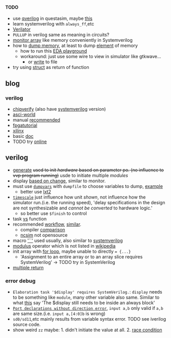 #### TODO
- use [qverilog](https://tenthousandfailures.com/blog/2014/6/8/display-monitor-and-strobe-in-systemverilog#:~:text=The%20Difference%20Between%20Strobe%20and%20Display&text=The%20operand%20%24display%20works%20just,executes%20once%20per%20time%20unit.) in questasim, maybe [this](https://wiki.archlinux.org/title/Intel_Quartus_Prime)
- learn systemverilog with `always_ff`,etc
- [Verilator](https://www.embecosm.com/appnotes/ean6/embecosm-or1k-verilator-tutorial-ean6-issue-1.html)
- `PULLUP` in verilog same as meaning in circuits?
- [monitor array](https://www.edaplayground.com/x/2527) like memory conveniently in Systemverilog
- how to [dump memory](https://stackoverflow.com/questions/20317820/icarus-verilog-dump-memory-array-dumpvars), at least to dump [element](https://sourceforge.net/p/iverilog/bugs/829/) of memory
  - how to run this [EDA playground](https://www.edaplayground.com/s/4/520)
  - workaround: just use some wire to view in simulator like gtkwave...
    - or [write](https://stackoverflow.com/questions/75926901/dumping-a-2d-register-array-into-a-text-file) to file
- try using [struct](https://stackoverflow.com/questions/25396647/understanding-function-return-values) as return of function
## blog
### verilog
- [chipverify](https://www.chipverify.com/verilog/verilog-generate-block) (also have [systemverilog](https://www.chipverify.com/systemverilog/systemverilog-tutorial) version)
- [asci-world](http://www.asic-world.com/tidbits/blocking.html)
- manual [recommended](https://iverilog.fandom.com/wiki/FAQ#:~:text=Verilog%20has%20a%20standard%20dump,and%20below%20the%20test%20module.)
- [fpgatutorial](#fpga)
- [xilinx](https://docs.xilinx.com/r/en-US/ug901-vivado-synthesis/Verilog-Macros)
- basic [doc](https://verilogams.com/quickref/basics.html)
- TODO try [online](https://www.edaplayground.com/x/5gGE)
## verilog
- [generate](https://www.chipverify.com/verilog/verilog-generate-block) ~~used to init *hardware* based on parameter po. (no influence to vvp program running)~~ usde to initiate multiple *modules*
- display [based on change](https://stackoverflow.com/a/33653849/21294350), similar to monitor.
- must use [`dumpvars`](https://peterfab.com/ref/verilog/verilog_renerta/mobile/source/vrg00056.htm) with `dumpfile` to choose variables to dump, [example](https://mohduzir.uitm.edu.my/digital/Using%20Icarus%20Verilog.pdf)
  - better use [lxt2](https://iverilog.fandom.com/wiki/GTKWave)
- [`timescale`](https://www.chipverify.com/verilog/verilog-timescale) just influence how unit *shown*, not influence how the simulator run.(i.e. the running speed), 'delay specifications in the design are not synthesizable and *cannot be converted* to hardware logic.'
  - so better use `$finish` to control
- task [vs](https://fpgatutorial.com/verilog-function-and-task/) function <a id="fpga"></a>
- recommended [workflow](https://raveeshagarwal.medium.com/free-and-simple-verilog-simulation-1-first-run-1c4cbbb66de5), [similar](https://medium.com/macoclock/running-verilog-code-on-linux-mac-3b06ddcccc55).
  - compiler [comparison](https://hackernoon.com/top-4-hdl-simulators-for-beginners)
  - [ncsim](https://en.wikipedia.org/wiki/List_of_HDL_simulators) not opensource
- macro ['``'](https://www.design-reuse.com/articles/45979/system-verilog-macro-a-powerful-feature-for-design-verification-projects.html) used usually, also similar to [systemverilog](https://www.systemverilog.io/verification/macros/)
- [modulus](https://web.engr.oregonstate.edu/~traylor/ece474/beamer_lectures/verilog_operators.pdf) operator which is not listed in [wikipedia](https://en.wikipedia.org/wiki/Verilog#Operators)
- init array with [for loop](https://stackoverflow.com/questions/29053120/initializing-arrays-in-verilog), maybe unable to directly `= {...}`
  - 'Assignment to an entire array or to an array slice requires SystemVerilog' -> TODO try in SystemVerilog
- [multiple return](http://www.yang.world/podongii_X2/html/TECHNOTE/TOOL/MANUAL/15i_doc/fndtn/ver/ver5_2.htm)
### error debug
- `Elaboration task '$display' requires SystemVerilog.`: `display` needs to be something like `module`, many other variable also same. Similar to what [this](https://stackoverflow.com/questions/23272054/prevent-systemverilog-compilation-if-certain-macro-isnt-set) say 'The $display still needs to be inside an always block'
- [`Port declarations without direction error`](https://stackoverflow.com/questions/23037206/port-declarations-without-direction-error), `input a,b` only valid if `a,b` are same size.(i.e. `input a,[4:0]b` is wrong)
- `sd0/sd11`,etc mainly results from variable syntax error. TODO see iverilog source code.
- show weird `zz` maybe: 1. didn't initiate the value at all. 2. [race condition](https://stackoverflow.com/questions/69511094/why-are-the-bits-in-this-verilog-wire-assigned-as-z)